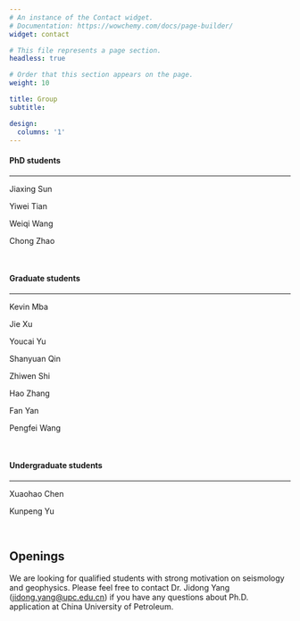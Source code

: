 ```yaml
---
# An instance of the Contact widget.
# Documentation: https://wowchemy.com/docs/page-builder/
widget: contact

# This file represents a page section.
headless: true

# Order that this section appears on the page.
weight: 10

title: Group
subtitle:

design:
  columns: '1'
---
```


#### PhD students

---
Jiaxing Sun

Yiwei Tian

Weiqi Wang

Chong Zhao

<br/>

#### Graduate students

---

Kevin Mba

Jie Xu

Youcai Yu

Shanyuan Qin

Zhiwen Shi

Hao Zhang

Fan Yan

Pengfei Wang

<br/>

#### Undergraduate students

---

Xuaohao Chen

Kunpeng Yu





<br/>

## Openings

We are looking for qualified students with strong motivation on seismology and geophysics. Please feel free to contact Dr. Jidong Yang ([jidong.yang@upc.edu.cn](mailto:jidong.yang@upc.edu.cn)) if you have any questions about Ph.D. application at China University of Petroleum.

